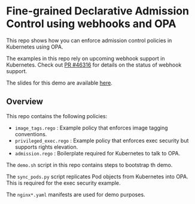 # Fine-grained Declarative Admission Control using webhooks and OPA

This repo shows how you can enforce admission control policies in Kubernetes using OPA.

The examples in this repo rely on upcoming webhook support in Kubernetes. Check out [PR #46316](https://github.com/kubernetes/kubernetes/pull/46316) for details on the status of webhook support.

The slides for this demo are available [here](https://docs.google.com/presentation/d/1ADiOIZn5Hl4TGgI900Urc-ktHJGSwWnUfOEuBKxWMQs/edit#slide=id.g22aaf35733_0_31).

## Overview

This repo contains the following policies:

- ``image_tags.rego`` : Example policy that enforces image tagging conventions.
- ``privileged_exec.rego`` : Example policy that enforces exec security but supports rights elevation.
- ``admission.rego`` : Boilerplate required for Kubernetes to talk to OPA.

The `demo.sh` script in this repo contains steps to bootstrap th demo.

The `sync_pods.py` script replicates Pod objects from Kubernetes into OPA. This is required for the exec security example.

The `nginx*.yaml` manifests are used for demo purposes.
